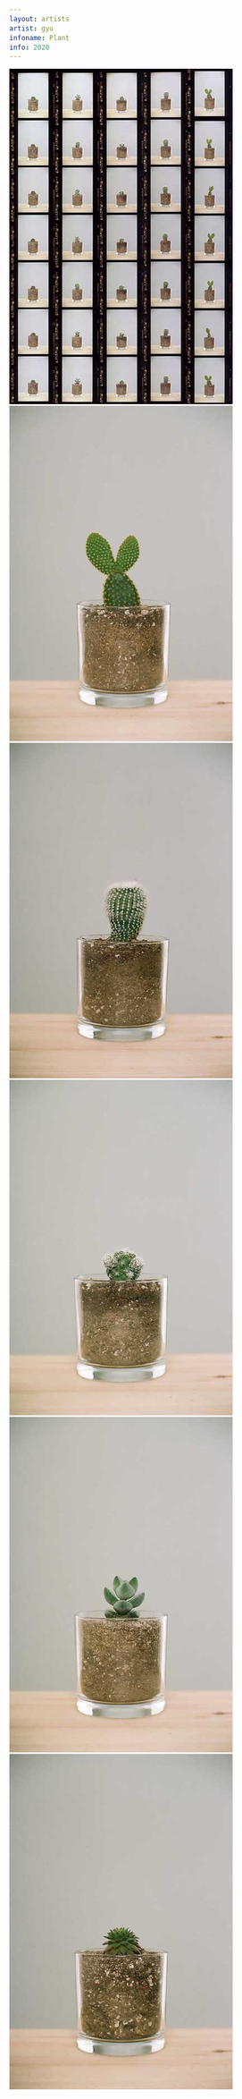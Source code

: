 ```yaml
---
layout: artists
artist: gyu
infoname: Plant
info: 2020
---
```

<article class="work">
<img src="/assets/images/artists/gyu/plant/1.jpg">
<img src="/assets/images/artists/gyu/plant/2.jpg">
<img src="/assets/images/artists/gyu/plant/3.jpg">
<img src="/assets/images/artists/gyu/plant/4.jpg">
<img src="/assets/images/artists/gyu/plant/5.jpg">
<img src="/assets/images/artists/gyu/plant/6.jpg">
</article>